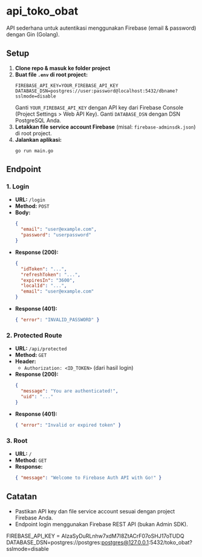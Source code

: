 # api_toko_obat

API sederhana untuk autentikasi menggunakan Firebase (email & password) dengan Gin (Golang).

## Setup

1. **Clone repo & masuk ke folder project**
2. **Buat file `.env` di root project:**
   ```
   FIREBASE_API_KEY=YOUR_FIREBASE_API_KEY
   DATABASE_DSN=postgres://user:password@localhost:5432/dbname?sslmode=disable
   ```
   Ganti `YOUR_FIREBASE_API_KEY` dengan API key dari Firebase Console (Project Settings > Web API Key).
   Ganti `DATABASE_DSN` dengan DSN PostgreSQL Anda.
3. **Letakkan file service account Firebase** (misal: `firebase-adminsdk.json`) di root project.
4. **Jalankan aplikasi:**
   ```
   go run main.go
   ```

## Endpoint

### 1. Login
- **URL:** `/login`
- **Method:** `POST`
- **Body:**
  ```json
  {
    "email": "user@example.com",
    "password": "userpassword"
  }
  ```
- **Response (200):**
  ```json
  {
    "idToken": "...",
    "refreshToken": "...",
    "expiresIn": "3600",
    "localId": "...",
    "email": "user@example.com"
  }
  ```
- **Response (401):**
  ```json
  { "error": "INVALID_PASSWORD" }
  ```

### 2. Protected Route
- **URL:** `/api/protected`
- **Method:** `GET`
- **Header:**
  - `Authorization: <ID_TOKEN>` (dari hasil login)
- **Response (200):**
  ```json
  {
    "message": "You are authenticated!",
    "uid": "..."
  }
  ```
- **Response (401):**
  ```json
  { "error": "Invalid or expired token" }
  ```

### 3. Root
- **URL:** `/`
- **Method:** `GET`
- **Response:**
  ```json
  { "message": "Welcome to Firebase Auth API with Go!" }
  ```

## Catatan
- Pastikan API key dan file service account sesuai dengan project Firebase Anda.
- Endpoint login menggunakan Firebase REST API (bukan Admin SDK). 

FIREBASE_API_KEY = AIzaSyDuRLnhw7xdM7I8ZtACrF07oSHJ17oTUDQ
DATABASE_DSN=postgres://postgres:postgres@127.0.0.1:5432/toko_obat?sslmode=disable

